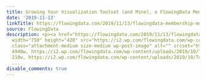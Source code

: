 ```yaml
---
title: Growing Your Visualization Toolset (and Mine), a FlowingData Membership Update
date: '2019-11-13'
linkTitle: https://flowingdata.com/2019/11/13/flowingdata-membership-moar-tools/
source: FlowingData
description: <p><a href="https://flowingdata.com/2019/11/13/flowingdata-membership-moar-tools/"><img
  width="750" height="420" src="https://i2.wp.com/flowingdata.com/wp-content/uploads/2019/10/Tutorials-mosaic.png?fit=750%2C420&amp;ssl=1"
  class="attachment-medium size-medium wp-post-image" alt="" srcset="https://i2.wp.com/flowingdata.com/wp-content/uploads/2019/10/Tutorials-mosaic.png?w=4940&amp;ssl=1
  4940w, https://i2.wp.com/flowingdata.com/wp-content/uploads/2019/10/Tutorials-mosaic.png?resize=210%2C118&amp;ssl=1
  210w, https://i2.wp.com/flowingdata.com/wp-content/uploads/2019/10/Tutorials-mosaic.png?resiz
  ...
disable_comments: true
---
```

<p><a href="https://flowingdata.com/2019/11/13/flowingdata-membership-moar-tools/"><img width="750" height="420" src="https://i2.wp.com/flowingdata.com/wp-content/uploads/2019/10/Tutorials-mosaic.png?fit=750%2C420&amp;ssl=1" class="attachment-medium size-medium wp-post-image" alt="" srcset="https://i2.wp.com/flowingdata.com/wp-content/uploads/2019/10/Tutorials-mosaic.png?w=4940&amp;ssl=1 4940w, https://i2.wp.com/flowingdata.com/wp-content/uploads/2019/10/Tutorials-mosaic.png?resize=210%2C118&amp;ssl=1 210w, https://i2.wp.com/flowingdata.com/wp-content/uploads/2019/10/Tutorials-mosaic.png?resiz ...